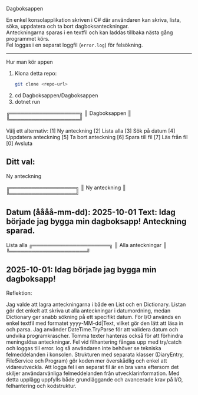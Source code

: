 Dagboksappen

En enkel konsolapplikation skriven i C# där användaren kan skriva, lista, söka, uppdatera och ta bort dagboksanteckningar.  
Anteckningarna sparas i en textfil och kan laddas tillbaka nästa gång programmet körs.  
Fel loggas i en separat loggfil (`error.log`) för felsökning.

---

 Hur man kör appen

1. Klona detta repo:
   ```bash
   git clone <repo-url>
2. cd Dagboksappen/Dagboksappen
3. dotnet run



╔═══════════════════╗
║ Dagboksappen		║
╚═══════════════════╝

Välj ett alternativ:
[1] Ny anteckning
[2] Lista alla
[3] Sök på datum
[4] Uppdatera anteckning
[5] Ta bort anteckning
[6] Spara till fil
[7] Läs från fil
[0] Avsluta

Ditt val:
--------------------------------------------
Ny anteckning

╔══════════════════╗
║  Ny anteckning   ║
╚══════════════════╝

Datum (åååå-mm-dd): 2025-10-01
Text: Idag började jag bygga min dagboksapp!
Anteckning sparad.
---------------------------------------------

Lista alla
╔═════════════════════╗
║  Alla anteckningar  ║
╚═════════════════════╝

2025-10-01: Idag började jag bygga min dagboksapp!
-----------------------------------------------------
Reflektion: 

Jag valde att lagra anteckningarna i både en List och en Dictionary. 
Listan gör det enkelt att skriva ut alla anteckningar i datumordning, medan Dictionary ger snabb sökning på ett specifikt datum. 
För I/O används en enkel textfil med formatet yyyy-MM-dd|Text, vilket gör den lätt att läsa in och parsa.
Jag använder DateTime.TryParse för att validera datum och undvika programkrascher. 
Tomma texter hanteras också för att förhindra meningslösa anteckningar. 
Fel vid filhantering fångas upp med try/catch och loggas till error.
log så användaren inte behöver se tekniska felmeddelanden i konsolen.
Strukturen med separata klasser (DiaryEntry, FileService och Program) gör koden mer överskådlig och enkel att vidareutveckla.
Att logga fel i en separat fil är en bra vana eftersom det skiljer användarvänliga felmeddelanden från utvecklarinformation.
Med detta upplägg uppfylls både grundläggande och avancerade krav på I/O, felhantering och kodstruktur.
